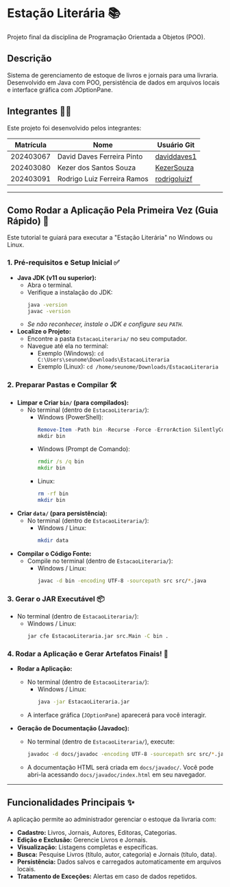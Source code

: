 # Estação Literária 📚

Projeto final da disciplina de Programação Orientada a Objetos (POO).

## Descrição

Sistema de gerenciamento de estoque de livros e jornais para uma livraria. Desenvolvido em Java com POO, persistência de dados em arquivos locais e interface gráfica com JOptionPane.

## Integrantes 🧑‍💻

Este projeto foi desenvolvido pelos integrantes:

| Matrícula | Nome | Usuário Git |
|------------|----------------------------|-------------------------------------------------|
| 202403067 | David Daves Ferreira Pinto | [daviddaves1](https://github.com/daviddaves1) |
| 202403080 | Kezer dos Santos Souza | [KezerSouza](https://github.com/KezerSouza) |
| 202403091 | Rodrigo Luiz Ferreira Ramos| [rodrigoluizf](https://github.com/rodrigoluizf) |

---

## Como Rodar a Aplicação Pela Primeira Vez (Guia Rápido) 🚀

Este tutorial te guiará para executar a "Estação Literária" no Windows ou Linux.

### 1. Pré-requisitos e Setup Inicial ✅

* **Java JDK (v11 ou superior):**
    * Abra o terminal.
    * Verifique a instalação do JDK:
        ```bash
        java -version
        javac -version
        ```
    * *Se não reconhecer, instale o JDK e configure seu `PATH`.*
* **Localize o Projeto:**
    * Encontre a pasta `EstacaoLiteraria/` no seu computador.
    * Navegue até ela no terminal:
        * Exemplo (Windows): `cd C:\Users\seunome\Downloads\EstacaoLiteraria`
        * Exemplo (Linux): `cd /home/seunome/Downloads/EstacaoLiteraria`

### 2. Preparar Pastas e Compilar 🛠️

* **Limpar e Criar `bin/` (para compilados):**
    * No terminal (dentro de `EstacaoLiteraria/`):
        * Windows (PowerShell):
            ```powershell
            Remove-Item -Path bin -Recurse -Force -ErrorAction SilentlyContinue
            mkdir bin
            ```
        * Windows (Prompt de Comando):
            ```cmd
            rmdir /s /q bin
            mkdir bin
            ```
        * Linux:
            ```bash
            rm -rf bin
            mkdir bin
            ```
* **Criar `data/` (para persistência):**
    * No terminal (dentro de `EstacaoLiteraria/`):
        * Windows / Linux:
            ```bash
            mkdir data
            ```
* **Compilar o Código Fonte:**
    * Compile no terminal (dentro de `EstacaoLiteraria/`):
        * Windows / Linux:
            ```bash
            javac -d bin -encoding UTF-8 -sourcepath src src/*.java
            ```

### 3. Gerar o JAR Executável 📦

* No terminal (dentro de `EstacaoLiteraria/`):
    * Windows / Linux:
        ```bash
        jar cfe EstacaoLiteraria.jar src.Main -C bin .
        ```

### 4. Rodar a Aplicação e Gerar Artefatos Finais! 🎉

* **Rodar a Aplicação:**
    * No terminal (dentro de `EstacaoLiteraria/`):
        * Windows / Linux:
            ```bash
            java -jar EstacaoLiteraria.jar
            ```
    * A interface gráfica (`JOptionPane`) aparecerá para você interagir.

* **Geração de Documentação (Javadoc):**
    * No terminal (dentro de `EstacaoLiteraria/`), execute:
        ```bash
        javadoc -d docs/javadoc -encoding UTF-8 -sourcepath src src/*.java
        ```
    * A documentação HTML será criada em `docs/javadoc/`. Você pode abri-la acessando `docs/javadoc/index.html` em seu navegador.

---

## Funcionalidades Principais ✨

A aplicação permite ao administrador gerenciar o estoque da livraria com:

* **Cadastro:** Livros, Jornais, Autores, Editoras, Categorias.
* **Edição e Exclusão:** Gerencie Livros e Jornais.
* **Visualização:** Listagens completas e específicas.
* **Busca:** Pesquise Livros (título, autor, categoria) e Jornais (título, data).
* **Persistência:** Dados salvos e carregados automaticamente em arquivos locais.
* **Tratamento de Exceções:** Alertas em caso de dados repetidos.